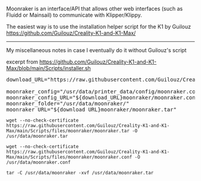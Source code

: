 Moonraker is an interface/API that allows other web interfaces (such as Fluidd or Mainsail) to communicate with Klipper/Klippy.

The easiest way is to use the installation helper script for the K1 by Guilouz https://github.com/Guilouz/Creality-K1-and-K1-Max/

---


My miscellaneous notes in case I eventually do it without Guilouz's script


excerpt from https://github.com/Guilouz/Creality-K1-and-K1-Max/blob/main/Scripts/installer.sh
<pre>
download_URL="https://raw.githubusercontent.com/Guilouz/Creality-K1-and-K1-Max/main/Scripts/files/"

moonraker_config="/usr/data/printer_data/config/moonraker.conf"
moonraker_config_URL="${download_URL}moonraker/moonraker.conf"
moonraker_folder="/usr/data/moonraker/"
moonraker_URL="${download_URL}moonraker/moonraker.tar"
</pre>

~~~
wget --no-check-certificate https://raw.githubusercontent.com/Guilouz/Creality-K1-and-K1-Max/main/Scripts/files/moonraker/moonraker.tar -O /usr/data/moonraker.tar

wget --no-check-certificate https://raw.githubusercontent.com/Guilouz/Creality-K1-and-K1-Max/main/Scripts/files/moonraker/moonraker.conf -O /usr/data/moonraker.conf

tar -C /usr/data/moonraker -xvf /usr/data/moonraker.tar
~~~
